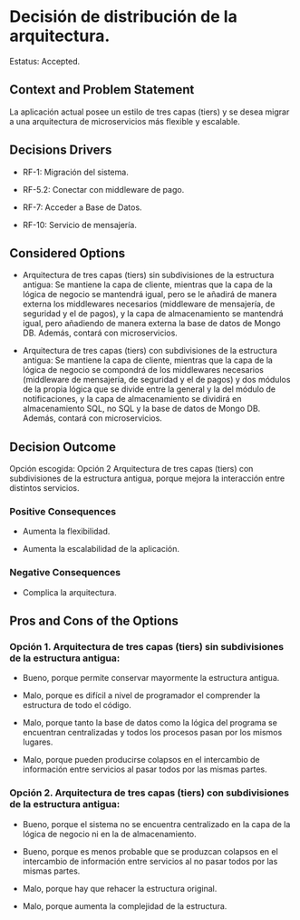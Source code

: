 # Decisión de distribución de la arquitectura.   

Estatus: Accepted.  


## Context and Problem Statement  

La aplicación actual posee un estilo de tres capas (tiers) y se desea migrar a una arquitectura de microservicios más flexible y escalable.  

  
## Decisions Drivers  

* RF-1: Migración del sistema.  

* RF-5.2: Conectar con middleware de pago.  

* RF-7: Acceder a Base de Datos.  

* RF-10: Servicio de mensajería.  

  
## Considered Options  

* Arquitectura de tres capas (tiers) sin subdivisiones de la estructura antigua: Se mantiene la capa de cliente, mientras que la capa de la lógica de negocio se mantendrá igual, pero se le añadirá de manera externa los middlewares necesarios (middleware de mensajería, de seguridad y el de pagos), y la capa de almacenamiento se mantendrá igual, pero añadiendo de manera externa la base de datos de Mongo DB. Además, contará con microservicios.  

* Arquitectura de tres capas (tiers) con subdivisiones de la estructura antigua: Se mantiene la capa de cliente, mientras que la capa de la lógica de negocio se compondrá de los middlewares necesarios (middleware de mensajería, de seguridad y el de pagos) y dos módulos de la propia lógica que se divide entre la general y la del módulo de notificaciones, y la capa de almacenamiento se dividirá en almacenamiento SQL, no SQL y la base de datos de Mongo DB. Además, contará con microservicios.  
  

## Decision Outcome  

Opción escogida: Opción 2 Arquitectura de tres capas (tiers) con subdivisiones de la estructura antigua, porque mejora la interacción entre distintos servicios.  

 
### Positive Consequences  

* Aumenta la flexibilidad.  

* Aumenta la escalabilidad de la aplicación.  

 
### Negative Consequences  

* Complica la arquitectura.  

  
## Pros and Cons of the Options  
### Opción 1. Arquitectura de tres capas (tiers) sin subdivisiones de la estructura antigua:  

* Bueno, porque permite conservar mayormente la estructura antigua.  

* Malo, porque es difícil a nivel de programador el comprender la estructura de todo el código. 

* Malo, porque tanto la base de datos como la lógica del programa se encuentran centralizadas y todos los procesos pasan por los mismos lugares.  

* Malo, porque pueden producirse colapsos en el intercambio de información entre servicios al pasar todos por las mismas partes.  

 
### Opción 2. Arquitectura de tres capas (tiers) con subdivisiones de la estructura antigua:  

* Bueno, porque el sistema no se encuentra centralizado en la capa de la lógica de negocio ni en la de almacenamiento.  

* Bueno, porque es menos probable que se produzcan colapsos en el intercambio de información entre servicios al no pasar todos por las mismas partes.  

* Malo, porque hay que rehacer la estructura original.  

* Malo, porque aumenta la complejidad de la estructura.  